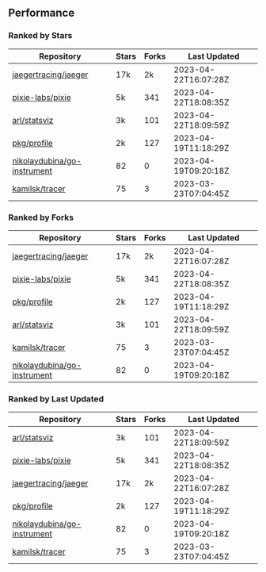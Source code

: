 ## Performance

### Ranked by Stars

| Repository | Stars | Forks | Last Updated |
|------------|-------|-------|--------------|
| [jaegertracing/jaeger](https://github.com/jaegertracing/jaeger) | 17k | 2k | 2023-04-22T16:07:28Z |
| [pixie-labs/pixie](https://github.com/pixie-labs/pixie) | 5k | 341 | 2023-04-22T18:08:35Z |
| [arl/statsviz](https://github.com/arl/statsviz) | 3k | 101 | 2023-04-22T18:09:59Z |
| [pkg/profile](https://github.com/pkg/profile) | 2k | 127 | 2023-04-19T11:18:29Z |
| [nikolaydubina/go-instrument](https://github.com/nikolaydubina/go-instrument) | 82 | 0 | 2023-04-19T09:20:18Z |
| [kamilsk/tracer](https://github.com/kamilsk/tracer) | 75 | 3 | 2023-03-23T07:04:45Z |

### Ranked by Forks

| Repository | Stars | Forks | Last Updated |
|------------|-------|-------|--------------|
| [jaegertracing/jaeger](https://github.com/jaegertracing/jaeger) | 17k | 2k | 2023-04-22T16:07:28Z |
| [pixie-labs/pixie](https://github.com/pixie-labs/pixie) | 5k | 341 | 2023-04-22T18:08:35Z |
| [pkg/profile](https://github.com/pkg/profile) | 2k | 127 | 2023-04-19T11:18:29Z |
| [arl/statsviz](https://github.com/arl/statsviz) | 3k | 101 | 2023-04-22T18:09:59Z |
| [kamilsk/tracer](https://github.com/kamilsk/tracer) | 75 | 3 | 2023-03-23T07:04:45Z |
| [nikolaydubina/go-instrument](https://github.com/nikolaydubina/go-instrument) | 82 | 0 | 2023-04-19T09:20:18Z |

### Ranked by Last Updated

| Repository | Stars | Forks | Last Updated |
|------------|-------|-------|--------------|
| [arl/statsviz](https://github.com/arl/statsviz) | 3k | 101 | 2023-04-22T18:09:59Z |
| [pixie-labs/pixie](https://github.com/pixie-labs/pixie) | 5k | 341 | 2023-04-22T18:08:35Z |
| [jaegertracing/jaeger](https://github.com/jaegertracing/jaeger) | 17k | 2k | 2023-04-22T16:07:28Z |
| [pkg/profile](https://github.com/pkg/profile) | 2k | 127 | 2023-04-19T11:18:29Z |
| [nikolaydubina/go-instrument](https://github.com/nikolaydubina/go-instrument) | 82 | 0 | 2023-04-19T09:20:18Z |
| [kamilsk/tracer](https://github.com/kamilsk/tracer) | 75 | 3 | 2023-03-23T07:04:45Z |

